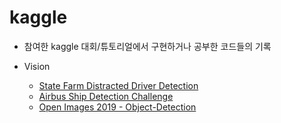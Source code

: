 # kaggle
* 참여한 kaggle 대회/튜토리얼에서 구현하거나 공부한 코드들의 기록

* Vision
  * [State Farm Distracted Driver Detection](https://github.com/dg4271/kaggle/wiki/State-Farm-Distracted-Driver-Detection)
  * [Airbus Ship Detection Challenge](https://github.com/dg4271/kaggle/wiki/Airbus-Ship-Detection-Challenge)
  * [Open Images 2019 - Object-Detection](https://github.com/dg4271/kaggle/wiki/Open-Images-2019---Object-Detection)
